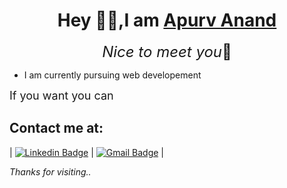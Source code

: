<!-- ### Hi there 👋

<!--
**APURV960/APURV960** is a ✨ _special_ ✨ repository because its `README.md` (this file) appears on your GitHub profile.

Here are some ideas to get you started:

- 🔭 I’m currently working on ...
- 🌱 I’m currently learning ...
- 👯 I’m looking to collaborate on ...
- 🤔 I’m looking for help with ...
- 💬 Ask me about ...
- 📫 How to reach me: ..
- 😄 Pronouns: ...
- ⚡ Fun fact: ...
-->
<body>
    <div class="top-container">
    <h1 align="center">Hey 🙋‍♂️,I am <u>Apurv Anand</u></h1>
    <p align="center"><font size="+2"><i>Nice to meet you</i>🫵</font></p>
    </div>
    <ul>
        <li>I am currently pursuing web developement</li>
    </ul>
    <p><font size="+1">If you want you can</font></p>
    <h2>Contact me at:</h2>
  
      
<!-- [![Linkedin Badge](https://img.shields.io/badge/-Apurva%20Anand-blue?style=flat-square&logo=Linkedin&logoColor=white&link=https://www.linkedin.com/in/apurva-anand-2313a0249/)](https://www.linkedin.com/in/apurva-anand-2313a0249/)


[![Gmail Badge](https://img.shields.io/badge/-shannexus825000%40gmail.com-c14438?style=flat-square&logo=Gmail&logoColor=white&link=mailto:shannexus825000@gmail.com)](mailto:shannexus825000@gmail.com) -->
| [![Linkedin Badge](https://img.shields.io/badge/-Apurva%20Anand-blue?style=flat-square&logo=Linkedin&logoColor=white&link=https://www.linkedin.com/in/apurva-anand-2313a0249/)](https://www.linkedin.com/in/apurva-anand-2313a0249/) | [![Gmail Badge](https://img.shields.io/badge/-shannexus825000%40gmail.com-c14438?style=flat-square&logo=Gmail&logoColor=white&link=mailto:shannexus825000@gmail.com)](mailto:shannexus825000@gmail.com) |


 <p><i>Thanks for visiting..</i></p>
</body>

